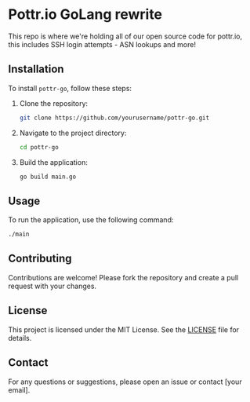 # Pottr.io GoLang rewrite

This repo is where we're holding all of our open source code for pottr.io, this includes SSH login attempts - ASN lookups and more!

## Installation

To install `pottr-go`, follow these steps:

1. Clone the repository:
    ```sh
    git clone https://github.com/yourusername/pottr-go.git
    ```
2. Navigate to the project directory:
    ```sh
    cd pottr-go
    ```
3. Build the application:
    ```sh
    go build main.go
    ```
## Usage

To run the application, use the following command:
```sh
./main
```

## Contributing

Contributions are welcome! Please fork the repository and create a pull request with your changes.

## License

This project is licensed under the MIT License. See the [LICENSE](LICENSE) file for details.

## Contact

For any questions or suggestions, please open an issue or contact [your email].

